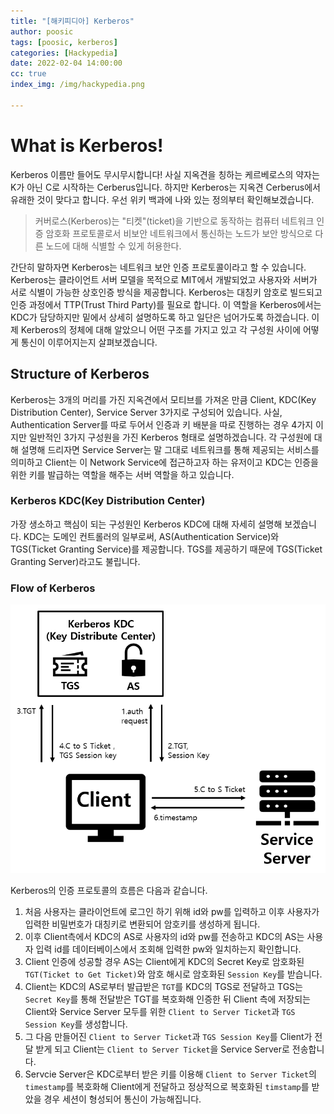 ```yaml
---
title: "[해키피디아] Kerberos"
author: poosic
tags: [poosic, kerberos]
categories: [Hackypedia]
date: 2022-02-04 14:00:00
cc: true
index_img: /img/hackypedia.png

---
```


# What is Kerberos!

Kerberos 이름만 들어도 무시무시합니다! 사실 지옥견을 칭하는 케르베로스의 약자는 K가 아닌 C로 시작하는 Cerberus입니다. 하지만 Kerberos는 지옥견 Cerberus에서 유래한 것이 맞다고 합니다. 우선 위키 백과에 나와 있는 정의부터 확인해보겠습니다.

> 커버로스(Kerberos)는 "티켓"(ticket)을 기반으로 동작하는 컴퓨터 네트워크 인증 암호화 프로토콜로서 비보안 네트워크에서 통신하는 노드가 보안 방식으로 다른 노드에 대해 식별할 수 있게 허용한다.

간단히 말하자면 Kerberos는 네트워크 보안 인증 프로토콜이라고 할 수 있습니다. Kerberos는 클라이언트 서버 모델을 목적으로 MIT에서 개발되었고 사용자와 서버가 서로 식별이 가능한 상호인증 방식을 제공합니다. Kerberos는 대칭키 암호로 빌드되고 인증 과정에서 TTP(Trust Third Party)를 필요로 합니다. 이 역할을 Kerberos에서는 KDC가 담당하지만 밑에서 상세히 설명하도록 하고 일단은 넘어가도록 하겠습니다. 이제 Kerberos의 정체에 대해 알았으니 어떤 구조를 가지고 있고 각 구성원 사이에 어떻게 통신이 이루어지는지 살펴보겠습니다.

## Structure of Kerberos

Kerberos는 3개의 머리를 가진 지옥견에서 모티브를 가져온 만큼 Client, KDC(Key Distribution Center), Service Server 3가지로 구성되어 있습니다. 사실, Authentication Server를 따로 두어서 인증과 키 배분을 따로 진행하는 경우 4가지 이지만 일반적인 3가지 구성원을 가진 Kerberos 형태로 설명하겠습니다. 각 구성원에 대해 설명해 드리자면 Service Server는 말 그대로 네트워크를 통해 제공되는 서비스를 의미하고 Client는 이 Network Service에 접근하고자 하는 유저이고 KDC는 인증을 위한 키를 발급하는 역할을 해주는 서버 역할을 하고 있습니다.

### Kerberos KDC(Key Distribution Center)

가장 생소하고 핵심이 되는 구성원인 Kerberos KDC에 대해 자세히 설명해 보겠습니다. KDC는 도메인 컨트롤러의 일부로써, AS(Authentication Service)와 TGS(Ticket Granting Service)를 제공합니다. TGS를 제공하기 때문에 TGS(Ticket Granting Server)라고도 불립니다.



### Flow of Kerberos

![Untitled.jpg](kerberos/image1.png)

Kerberos의 인증 프로토콜의 흐름은 다음과 같습니다.

1. 처음 사용자는 클라이언트에 로그인 하기 위해 id와 pw를 입력하고 이후 사용자가 입력한 비밀번호가 대칭키로 변환되어 암호키를 생성하게 됩니다.
2. 이후 Client측에서 KDC의 AS로 사용자의 id와 pw를 전송하고 KDC의 AS는 사용자 입력 id를 데이터베이스에서 조회해 입력한 pw와 일치하는지 확인합니다.
3. Client 인증에 성공할 경우 AS는 Client에게 KDC의 Secret Key로 암호화된 `TGT(Ticket to Get Ticket)`와 암호 해시로 암호화된 `Session Key`를 받습니다.
4. Client는 KDC의 AS로부터 발급받은 `TGT`를 KDC의 TGS로 전달하고 TGS는 `Secret Key`를 통해 전달받은 TGT를 복호화해 인증한 뒤 Client 측에 저장되는 Client와 Service Server 모두를 위한 `Client to Server Ticket`과 `TGS Session Key`를 생성합니다.
5. 그 다음 만들어진 `Client to Server Ticket`과 `TGS Session Key`를 Client가 전달 받게 되고 Client는 `Client to Server Ticket`을 Service Server로 전송합니다.
6. Servcie Server은 KDC로부터 받은 키를 이용해 `Client to Server Ticket`의 `timestamp`를 복호화해 Client에게 전달하고 정상적으로 복호화된 `timstamp`를 받았을 경우 세션이 형성되어 통신이 가능해집니다.